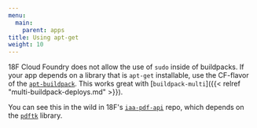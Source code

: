 ```yaml
---
menu:
  main:
    parent: apps
title: Using apt-get
weight: 10
---
```


18F Cloud Foundry does not allow the use of `sudo` inside of buildpacks. If your app depends on a library that is `apt-get` installable, use the CF-flavor of the [`apt-buildpack`](https://github.com/pivotal-cf-experimental/apt-buildpack). This works great with [`buildpack-multi`]({{< relref "multi-buildpack-deploys.md" >}}).

You can see this in the wild in 18F's [`iaa-pdf-api`](https://github.com/18f/iaa-pdf-api) repo, which depends on the [`pdftk`](https://www.pdflabs.com/tools/pdftk-server/) library.
